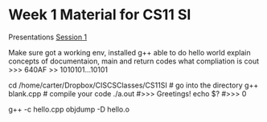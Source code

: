 # Week 1 Material for CS11 SI 

Presentations
[Session 1](https://docs.google.com/presentation/d/1pS_J3_XUL5eYGV-eiZLHZH_rgLd2U3gAROQINQnxDvk/edit?usp=sharing)

Make sure got a working env, installed g++ able to do hello world
explain concepts of documentaion, main and return codes
what compliation is cout >>> 640AF >> 1010101...10101


cd /home/carter/Dropbox/CISCSClasses/CS11SI # go into the directory
g++ blank.cpp                               # compile your code
./a.out #>>> Greetings!
echo $? #>>> 0

g++ -c hello.cpp
objdump -D hello.o


